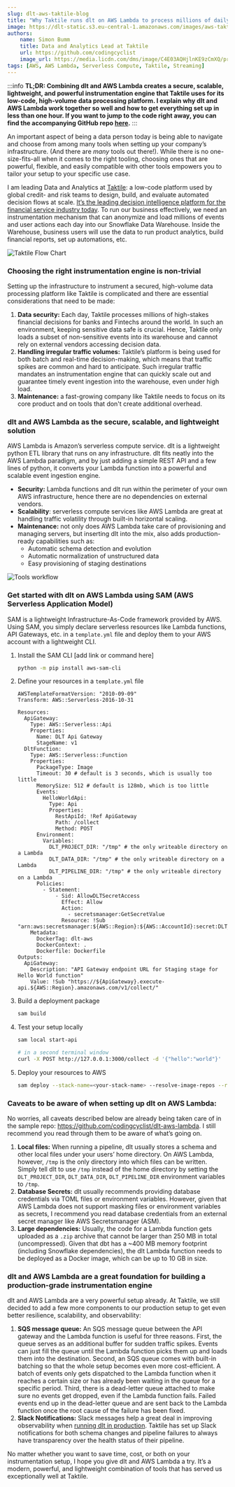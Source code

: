 ```yaml
---
slug: dlt-aws-taktile-blog
title: "Why Taktile runs dlt on AWS Lambda to process millions of daily tracking events"
image: https://dlt-static.s3.eu-central-1.amazonaws.com/images/aws-taktile-blog-simon-meetup-image.jpg
authors:
    name: Simon Bumm
    title: Data and Analytics Lead at Taktile
    url: https://github.com/codingcyclist
    image_url: https://media.licdn.com/dms/image/C4E03AQHjlnKE9zCmXQ/profile-displayphoto-shrink_400_400/0/1650447289892?e=1707955200&v=beta&t=w9KR2GfXxjU4e3e2rL69wNr0ZwuD4YlPWDy1YOpjC2I
tags: [AWS, AWS Lambda, Serverless Compute, Taktile, Streaming]
---
```

:::info
**TL;DR: Combining dlt and AWS Lambda creates a secure, scalable, lightweight, and powerful instrumentation engine that Taktile uses for its low-code, high-volume data processing platform. I explain why dlt and AWS Lambda work together so well and how to get everything set up in less than one hour. If you want to jump to the code right away, you can find the accompanying GitHub repo [here](https://github.com/codingcyclist/dlt-aws-lambda).**
:::

An important aspect of being a data person today is being able to navigate and choose from among many tools when setting up your company’s infrastructure. (And there are *many* tools out there!). While there is no one-size-fits-all when it comes to the right tooling, choosing ones that are powerful, flexible, and easily compatible with other tools empowers you to tailor your setup to your specific use case.

I am leading Data and Analytics at [Taktile](https://www.taktile.com/): a low-code platform used by global credit- and risk teams to design, build, and evaluate automated decision flows at scale. [It’s the leading decision intelligence platform for the financial service industry today](https://www.taktile.com/articles/cnbc-recognizes-taktile-as-one-of-the-world-s-top-fintechs). To run our business effectively, we need an instrumentation mechanism that can anonymize and load millions of events and user actions each day into our Snowflake Data Warehouse. Inside the Warehouse, business users will use the data to run product analytics, build financial reports, set up automations, etc.

![Taktile Flow Chart](https://dlt-static.s3.eu-central-1.amazonaws.com/images/aws-taktile-blog-taktile-flow-chart.png)

### Choosing the right instrumentation engine is non-trivial

Setting up the infrastructure to instrument a secured, high-volume data processing platform like Taktile is complicated and there are essential considerations that need to be made:

1. **Data security:** Each day, Taktile processes millions of high-stakes financial decisions for banks and Fintechs around the world. In such an environment, keeping sensitive data safe is crucial. Hence, Taktile only loads a subset of non-sensitive events into its warehouse and cannot rely on external vendors accessing decision data.
2. **Handling irregular traffic volumes:** Taktile’s platform is being used for both batch and real-time decision-making, which means that traffic spikes are common and hard to anticipate. Such irregular traffic mandates an instrumentation engine that can quickly scale out and guarantee timely event ingestion into the warehouse, even under high load.
3. **Maintenance:** a fast-growing company like Taktile needs to focus on its core product and on tools that don't create additional overhead.

### dlt and AWS Lambda as the secure, scalable, and lightweight solution

AWS Lambda is Amazon’s serverless compute service. dlt is a lightweight python ETL library that runs on any infrastructure. dlt fits neatly into the AWS Lambda paradigm, and by just adding a simple REST API and a few lines of python, it converts your Lambda function into a powerful and scalable event ingestion engine.

- **Security:** Lambda functions and dlt run within the perimeter of your own AWS infrastructure, hence there are no dependencies on external vendors.
- **Scalability**: serverless compute services like AWS Lambda are great at handling traffic volatility through built-in horizontal scaling.
- **Maintenance:** not only does AWS Lambda take care of provisioning and managing servers, but inserting dlt into the mix, also adds production-ready capabilities such as:
    - Automatic schema detection and evolution
    - Automatic normalization of unstructured data
    - Easy provisioning of staging destinations

![Tools workflow](https://dlt-static.s3.eu-central-1.amazonaws.com/images/aws-taktile-blog-data-tools-workflow.png)

### Get started with dlt on AWS Lambda using SAM (AWS Serverless Application Model)

SAM is a lightweight Infrastructure-As-Code framework provided by AWS. Using SAM, you simply declare serverless resources like Lambda functions, API Gateways, etc. in a `template.yml` file and deploy them to your AWS account with a lightweight CLI.

1. Install the SAM CLI [add link or command here]

    ```sh
    python -m pip install aws-sam-cli
    ```

2. Define your resources in a `template.yml` file

    ```text
    AWSTemplateFormatVersion: "2010-09-09"
    Transform: AWS::Serverless-2016-10-31

    Resources:
      ApiGateway:
        Type: AWS::Serverless::Api
        Properties:
          Name: DLT Api Gateway
          StageName: v1
      DltFunction:
        Type: AWS::Serverless::Function
        Properties:
          PackageType: Image
          Timeout: 30 # default is 3 seconds, which is usually too little
          MemorySize: 512 # default is 128mb, which is too little
          Events:
            HelloWorldApi:
              Type: Api
              Properties:
                RestApiId: !Ref ApiGateway
                Path: /collect
                Method: POST
          Environment:
            Variables:
              DLT_PROJECT_DIR: "/tmp" # the only writeable directory on a Lambda
              DLT_DATA_DIR: "/tmp" # the only writeable directory on a Lambda
              DLT_PIPELINE_DIR: "/tmp" # the only writeable directory on a Lambda
          Policies:
            - Statement:
                - Sid: AllowDLTSecretAccess
                  Effect: Allow
                  Action:
                    - secretsmanager:GetSecretValue
                  Resource: !Sub "arn:aws:secretsmanager:${AWS::Region}:${AWS::AccountId}:secret:DLT_*"
        Metadata:
          DockerTag: dlt-aws
          DockerContext: .
          Dockerfile: Dockerfile
    Outputs:
      ApiGateway:
        Description: "API Gateway endpoint URL for Staging stage for Hello World function"
        Value: !Sub "https://${ApiGateway}.execute-api.${AWS::Region}.amazonaws.com/v1/collect/"
    ```

3. Build a deployment package

    ```sh
    sam build
    ```

4. Test your setup locally

    ```sh
    sam local start-api

    # in a second terminal window
    curl -X POST http://127.0.0.1:3000/collect -d '{"hello":"world"}'
    ```

5. Deploy your resources to AWS

    ```sh
    sam deploy --stack-name=<your-stack-name> --resolve-image-repos --resolve-s3 --capabilities CAPABILITY_IAM
    ```


### Caveats to be aware of when setting up dlt on AWS Lambda:

No worries, all caveats described below are already being taken care of in the sample repo: https://github.com/codingcyclist/dlt-aws-lambda. I still recommend you read through them to be aware of what’s going on.

1. **Local files:** When running a pipeline, dlt usually stores a schema and other local files under your users’ home directory. On AWS Lambda, however, `/tmp` is the only directory into which files can be written. Simply tell dlt to use `/tmp` instead of the home directory by setting the `DLT_PROJECT_DIR`, `DLT_DATA_DIR`, `DLT_PIPELINE_DIR` environment variables to `/tmp`.
2. **Database Secrets:** dlt usually recommends providing database credentials via TOML files or environment variables. However, given that AWS Lambda does not support masking files or environment variables as secrets, I recommend you read database credentials from an external secret manager like AWS Secretsmanager (ASM).
3. **Large dependencies:** Usually, the code for a Lambda function gets uploaded as a `.zip` archive that cannot be larger than 250 MB in total (uncompressed). Given that dbt has a ~400 MB memory footprint (including Snowflake dependencies), the dlt Lambda function needs to be deployed as a Docker image, which can be up to 10 GB in size.

### dlt and AWS Lambda are a great foundation for building a production-grade instrumentation engine

dlt and AWS Lambda are a very powerful setup already. At Taktile, we still decided to add a few more components to our production setup to get even better resilience, scalability, and observability:

1. **SQS message queue:** An SQS message queue between the API gateway and the Lambda function is useful for three reasons. First, the queue serves as an additional buffer for sudden traffic spikes. Events can just fill the queue until the Lambda function picks them up and loads them into the destination. Second, an SQS queue comes with built-in batching so that the whole setup becomes even more cost-efficient. A batch of events only gets dispatched to the Lambda function when it reaches a certain size or has already been waiting in the queue for a specific period. Third, there is a dead-letter queue attached to make sure no events get dropped, even if the Lambda function fails. Failed events end up in the dead-letter queue and are sent back to the Lambda function once the root cause of the failure has been fixed.
2. **Slack Notifications:** Slack messages help a great deal in improving observability when [running dlt in production](https://dlthub.com/docs/examples/chess_production/). Taktile has set up Slack notifications for both schema changes and pipeline failures to always have transparency over the health status of their pipeline.

No matter whether you want to save time, cost, or both on your instrumentation setup, I hope you give dlt and AWS Lambda a try. It’s a modern, powerful, and lightweight combination of tools that has served us exceptionally well at Taktile.

